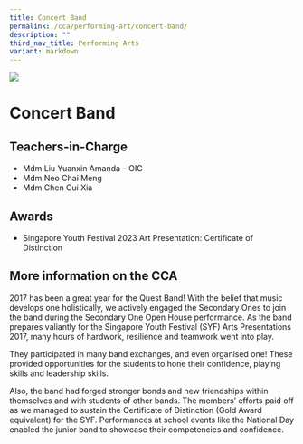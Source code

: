 ```yaml
---
title: Concert Band
permalink: /cca/performing-art/concert-band/
description: ""
third_nav_title: Performing Arts
variant: markdown
---
```

![](/images/CCA/band.png)


Concert Band
============

**Teachers-in-Charge**
----------------------

*   Mdm Liu Yuanxin Amanda – OIC
*   Mdm Neo Chai Meng
*   Mdm Chen Cui Xia


**Awards**
----------

*   Singapore Youth Festival 2023 Art Presentation: Certificate of Distinction

**More information on the CCA**
-------------------------------

2017 has been a great year for the Quest Band! With the belief that music develops one holistically, we actively engaged the Secondary Ones to join the band during the Secondary One Open House performance. As the band prepares valiantly for the Singapore Youth Festival (SYF) Arts Presentations 2017, many hours of hardwork, resilience and teamwork went into play.

They participated in many band exchanges, and even organised one! These provided opportunities for the students to hone their confidence, playing skills and leadership skills.

Also, the band had forged stronger bonds and new friendships within themselves and with students of other bands. The members’ efforts paid off as we managed to sustain the Certificate of Distinction (Gold Award equivalent) for the SYF. Performances at school events like the National Day enabled the junior band to showcase their competencies and confidence.